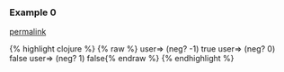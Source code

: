 ### Example 0
[permalink](#example-0)

{% highlight clojure %}
{% raw %}
user=> (neg? -1)
true
user=> (neg? 0)
false
user=> (neg? 1)
false{% endraw %}
{% endhighlight %}


